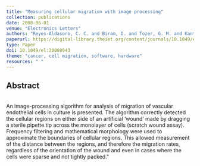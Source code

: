 ```yaml
---
title: "Measuring cellular migration with image processing"
collection: publications
date: 2008-06-01
venue: "Electronics Letters"
authors: "Reyes-Aldasoro, C. C. and Biram, D. and Tozer, G. M. and Kanthou, C."
paperurl: https://digital-library.theiet.org/content/journals/10.1049/el_20080943
type: Paper
doi: 10.1049/el:20080943
theme: "cancer, cell migration, software, hardware"
resources: " "
---
```

<h2> Abstract </h2>  <br> An image-processing algorithm for analysis of migration of vascular endothelial cells in culture is presented. The algorithm correctly detected the cellular regions on either side of an artificial ‘wound’ made by dragging a sterile pipette tip across the monolayer of cells (scratch wound assay). Frequency filtering and mathematical morphology were used to approximate the boundaries of cellular regions. This allowed measurement of the distance between the regions, and therefore the migration rates, regardless of the orientation of the wound and even in cases where the cells were sparse and not tightly packed."
